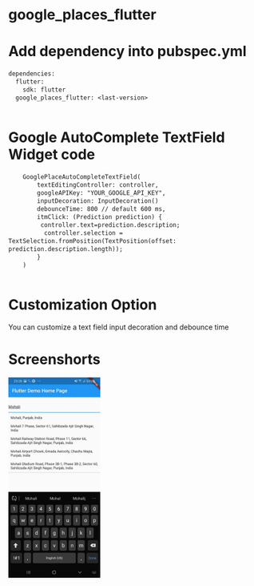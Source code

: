 # google_places_flutter

# Add dependency into pubspec.yml

```
dependencies:
  flutter:
    sdk: flutter
  google_places_flutter: <last-version>
  
```  

# Google AutoComplete TextField Widget code


```
    GooglePlaceAutoCompleteTextField(
        textEditingController: controller,
        googleAPIKey: "YOUR_GOOGLE_API_KEY",
        inputDecoration: InputDecoration()
        debounceTime: 800 // default 600 ms,
        itmClick: (Prediction prediction) {
         controller.text=prediction.description;
          controller.selection = TextSelection.fromPosition(TextPosition(offset: prediction.description.length));
        }
    )
    
```
# Customization Option
 You can customize a text field input decoration and debounce time 

# Screenshorts
<img src="sample.jpg" height="400">

